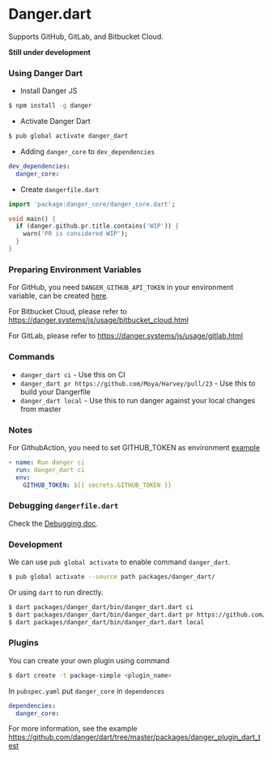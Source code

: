 # Danger.dart

Supports GitHub, GitLab, and Bitbucket Cloud.

**Still under development**

### Using Danger Dart

- Install Danger JS

```bash
$ npm install -g danger
```

- Activate Danger Dart

```bash
$ pub global activate danger_dart
```

- Adding `danger_core` to `dev_dependencies`

```yaml
dev_dependencies:
  danger_core:
```

- Create `dangerfile.dart`

```dart
import 'package:danger_core/danger_core.dart';

void main() {
  if (danger.github.pr.title.contains('WIP')) {
    warn('PR is considered WIP');
  }
}
```

### Preparing Environment Variables

For GitHub, you need `DANGER_GITHUB_API_TOKEN` in your environment variable, can be created [here](https://github.com/settings/tokens/new).

For Bitbucket Cloud, please refer to https://danger.systems/js/usage/bitbucket_cloud.html

For GitLab, please refer to https://danger.systems/js/usage/gitlab.html


### Commands

- `danger_dart ci` - Use this on CI
- `danger_dart pr https://github.com/Moya/Harvey/pull/23` - Use this to build your Dangerfile
- `danger_dart local` - Use this to run danger against your local changes from master

### Notes

For GithubAction, you need to set GITHUB_TOKEN as environment [example](https://github.com/danger/dart/blob/master/.github/workflows/pr_flow.yaml)

```yaml
- name: Run danger ci
  run: danger_dart ci
  env:
    GITHUB_TOKEN: ${{ secrets.GITHUB_TOKEN }}
```

### Debugging `dangerfile.dart`

Check the [Debugging doc](https://github.com/danger/dart/blob/master/docs/DEBUGGING.MD).

### Development

We can use `pub global activate` to enable command `danger_dart`.

```bash
$ pub global activate --source path packages/danger_dart/
```

Or using `dart` to run directly.

```bash
$ dart packages/danger_dart/bin/danger_dart.dart ci
$ dart packages/danger_dart/bin/danger_dart.dart pr https://github.com/Moya/Harvey/pull/23
$ dart packages/danger_dart/bin/danger_dart.dart local
```

### Plugins

You can create your own plugin using command

```bash
$ dart create -t package-simple <plugin_name>
```

In `pubspec.yaml` put `danger_core` in `dependences`

```yaml
dependencies:
  danger_core:
```

For more information, see the example https://github.com/danger/dart/tree/master/packages/danger_plugin_dart_test
